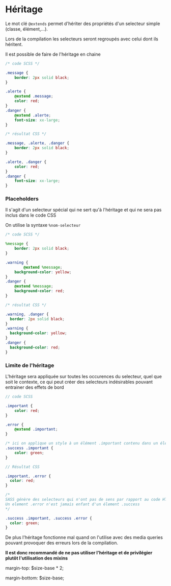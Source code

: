 # Héritage

Le mot clé `@extends` permet d'hériter des propriétés d'un selecteur simple (classe, élément,…).

Lors de la compilation les selecteurs seront regroupés avec celui dont ils héritent.

Il est possible de faire de l'héritage en chaine

```scss
/* code SCSS */

.message {
	border: 2px solid black;
}

.alerte {
    @extend .message;
    color: red;
}
.danger {
    @extend .alerte;
    font-size: xx-large;
}

/* résultat CSS */

.message, .alerte, .danger {
	border: 2px solid black;
}

.alerte, .danger {
    color: red;
}
.danger {
    font-size: xx-large;
}
```

### Placeholders

Il s'agit d'un selecteur spécial qui ne sert qu'à l'héritage et qui ne sera pas inclus dans le code CSS

On utilise la syntaxe `%nom-selecteur`

```scss
/* code SCSS */

%message {
	border: 2px solid black;
}

.warning {
		@extend %message;
    background-color: yellow;
}
.danger {
	@extend %message;
	background-color: red;
}

/* résultat CSS */

.warning, .danger {
  border: 2px solid black;
}
.warning {
  background-color: yellow;
}
.danger {
  background-color: red;
}
```

### Limite de l'héritage

L'héritage sera appliquée sur toutes les occurences du selecteur, quel que soit le contexte, ce qui peut créer des selecteurs indésirables pouvant entrainer des effets de bord

```scss
// code SCSS 

.important {
    color: red;
}

.error {
    @extend .important; 
}

/* ici on applique un style à un élément .important contenu dans un élément .success */
.success .important {
    color: green;
}

// Résultat CSS

.important, .error {
  color: red;
}

/* 
SASS génère des selecteurs qui n'ont pas de sens par rapport au code HTML
Un element .error n'est jamais enfant d'un élement .success 
*/

.success .important, .success .error {
  color: green;
}
```

De plus l'héritage fonctionne mal quand on l'utilise avec des media queries pouvant provoquer des erreurs lors de la compilation.

**Il est donc recommandé de ne pas utiliser l'héritage et de privilégier plutôt l'utilisation des mixins**

 margin-top: $size-base * 2;

 margin-bottom: $size-base;
